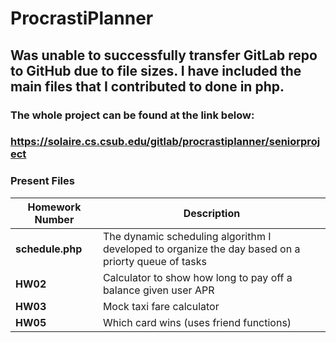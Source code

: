 # ProcrastiPlanner

## Was unable to successfully transfer GitLab repo to GitHub due to file sizes. I have included the main files that I contributed to done in php.
### The whole project can be found at the link below:
### https://solaire.cs.csub.edu/gitlab/procrastiplanner/seniorproject

### Present Files

| Homework Number | Description                                             |
|-----------------|---------------------------------------------------------|
| **schedule.php**   | The dynamic scheduling algorithm I developed to organize the day based on a priorty queue of tasks |
| **HW02**        | Calculator to show how long to pay off a balance given user APR |
| **HW03**        | Mock taxi fare calculator                                |
| **HW05**        | Which card wins (uses friend functions)  
